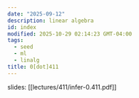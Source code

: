 ```yaml
---
date: "2025-09-12"
description: linear algebra
id: index
modified: 2025-10-29 02:14:23 GMT-04:00
tags:
  - seed
  - ml
  - linalg
title: 0[dot]411
---
```


slides: [[lectures/411/infer-0.411.pdf]]
